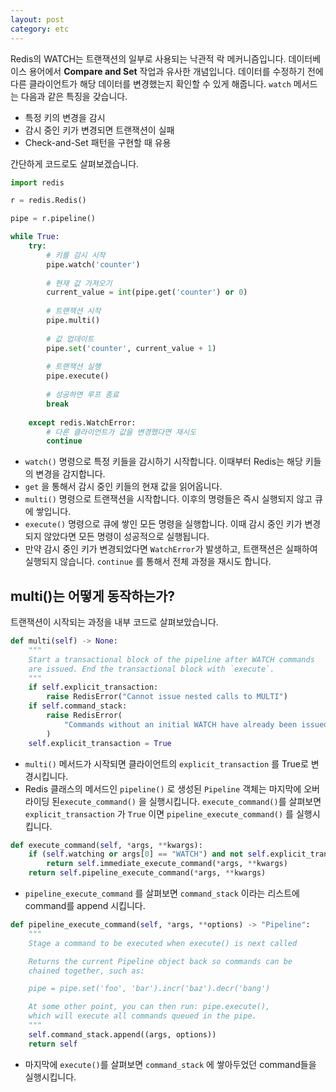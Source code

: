 ```yaml
---
layout: post
category: etc
---
```


Redis의 WATCH는 트랜잭션의 일부로 사용되는 낙관적 락 메커니즘입니다. 데이터베이스 용어에서 **Compare and Set** 작업과 유사한 개념입니다. 데이터를 수정하기 전에 다른 클라이언트가 해당 데이터를 변경했는지 확인할 수 있게 해줍니다. `watch` 메서드는 다음과 같은 특징을 갖습니다.

- 특정 키의 변경을 감시
- 감시 중인 키가 변경되면 트랜잭션이 실패
- Check-and-Set 패턴을 구현할 때 유용

간단하게 코드로도 살펴보겠습니다.

```python
import redis

r = redis.Redis()

pipe = r.pipeline()

while True:
    try:
        # 키를 감시 시작
        pipe.watch('counter')
        
        # 현재 값 가져오기
        current_value = int(pipe.get('counter') or 0)
        
        # 트랜잭션 시작
        pipe.multi()
        
        # 값 업데이트
        pipe.set('counter', current_value + 1)
        
        # 트랜잭션 실행
        pipe.execute()
        
        # 성공하면 루프 종료
        break
        
    except redis.WatchError:
        # 다른 클라이언트가 값을 변경했다면 재시도
        continue
```

- `watch()` 명령으로 특정 키들을 감시하기 시작합니다. 이때부터 Redis는 해당 키들의 변경을 감지합니다.
- `get` 을 통해서 감시 중인 키들의 현재 값을 읽어옵니다.
- `multi()` 명령으로 트랜잭션을 시작합니다. 이후의 명령들은 즉시 실행되지 않고 큐에 쌓입니다.
- `execute()` 명령으로 큐에 쌓인 모든 명령을 실행합니다. 이때 감시 중인 키가 변경되지 않았다면 모든 명령이 성공적으로 실행됩니다.
- 만약 감시 중인 키가 변경되었다면 `WatchError`가 발생하고, 트랜잭션은 실패하여 실행되지 않습니다. `continue` 를 통해서 전체 과정을 재시도 합니다.

## multi()는 어떻게 동작하는가?

트랜잭션이 시작되는 과정을 내부 코드로 살펴보았습니다.

```python
def multi(self) -> None:
    """
    Start a transactional block of the pipeline after WATCH commands
    are issued. End the transactional block with `execute`.
    """
    if self.explicit_transaction:
        raise RedisError("Cannot issue nested calls to MULTI")
    if self.command_stack:
        raise RedisError(
            "Commands without an initial WATCH have already been issued"
        )
    self.explicit_transaction = True
```

- `multi()` 메서드가 시작되면 클라이언트의 `explicit_transaction` 를 True로 변경시킵니다.
- Redis 클래스의 메서드인 `pipeline()` 로 생성된 `Pipeline` 객체는 마지막에 오버라이딩 된`execute_command()` 을 실행시킵니다. `execute_command()`를 살펴보면 `explicit_transaction` 가 `True` 이면 `pipeline_execute_command()` 를 실행시킵니다.

```python
def execute_command(self, *args, **kwargs):
    if (self.watching or args[0] == "WATCH") and not self.explicit_transaction:
        return self.immediate_execute_command(*args, **kwargs)
    return self.pipeline_execute_command(*args, **kwargs)
```

- `pipeline_execute_command` 를 살펴보면 `command_stack` 이라는 리스트에 command를 append 시킵니다.

```python
def pipeline_execute_command(self, *args, **options) -> "Pipeline":
    """
    Stage a command to be executed when execute() is next called

    Returns the current Pipeline object back so commands can be
    chained together, such as:

    pipe = pipe.set('foo', 'bar').incr('baz').decr('bang')

    At some other point, you can then run: pipe.execute(),
    which will execute all commands queued in the pipe.
    """
    self.command_stack.append((args, options))
    return self
```

- 마지막에 `execute()`를 살펴보면 `command_stack` 에 쌓아두었던 command들을 실행시킵니다.